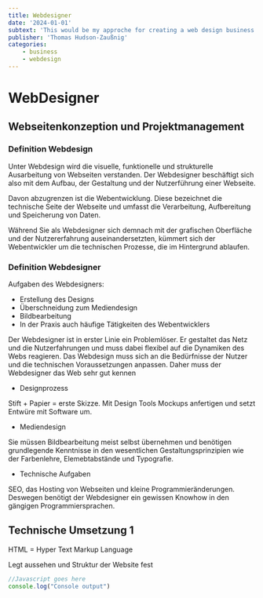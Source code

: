 ```yaml
---
title: Webdesigner
date: '2024-01-01'
subtext: 'This would be my approche for creating a web design business'
publisher: 'Thomas Hudson-Zaußnig'
categories: 
    - business
    - webdesign
---
```


# WebDesigner

## Webseitenkonzeption und Projektmanagement

### Definition Webdesign

Unter Webdesign wird die visuelle, funktionelle und strukturelle Ausarbeitung von Webseiten verstanden. Der Webdesigner beschäftigt sich also mit dem Aufbau, der Gestaltung und der Nutzerführung einer Webseite.

Davon abzugrenzen ist die Webentwicklung. Diese bezeichnet die technische Seite der Webseite und umfasst die Verarbeitung, Aufbereitung und Speicherung von Daten.

Während Sie als Webdesigner sich demnach mit der grafischen Oberfläche und der Nutzererfahrung auseinandersetzten, kümmert sich der Webentwickler um die technischen Prozesse, die im Hintergrund ablaufen.

### Definition Webdesigner

Aufgaben des Webdesigners:

* Erstellung des Designs
* Überschneidung zum Mediendesign
* Bildbearbeitung
* In der Praxis auch häufige Tätigkeiten des Webentwicklers

Der Webdesigner ist in erster Linie ein Problemlöser. Er gestaltet das Netz und die Nutzerfahrungen und muss dabei flexibel auf die Dynamiken des Webs reagieren. Das Webdesign muss sich an die Bedürfnisse der Nutzer und die technischen Voraussetzungen anpassen. Daher muss der Webdesigner das Web sehr gut kennen

* Designprozess

Stift + Papier = erste Skizze. Mit Design Tools Mockups anfertigen und setzt Entwüre mit Software um. 

* Mediendesign

Sie müssen Bildbearbeitung meist selbst übernehmen und benötigen grundlegende Kenntnisse in den wesentlichen Gestaltungsprinzipien wie der Farbenlehre, Elemebtabstände und Typografie.  

* Technische Aufgaben

SEO, das Hosting von Webseiten und kleine Programmieränderungen. Deswegen benötigt der Webdesigner ein gewissen Knowhow in den gängigen Programmiersprachen. 

## Technische Umsetzung 1

HTML = Hyper Text Markup Language

Legt aussehen und Struktur der Website fest

```javascript
//Javascript goes here
console.log("Console output")
```